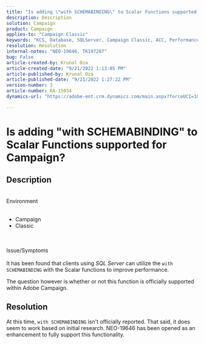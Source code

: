 ```yaml
---
title: "Is adding \"with SCHEMABINDING\" to Scalar Functions supported for Campaign?"
description: Description
solution: Campaign
product: Campaign
applies-to: "Campaign Classic"
keywords: "KCS, Database, SQLServer, Campaign Classic, ACC, Performance"
resolution: Resolution
internal-notes: "NEO-19646, TK197287"
bug: False
article-created-by: Krunal Oza
article-created-date: "9/21/2022 1:13:05 PM"
article-published-by: Krunal Oza
article-published-date: "9/21/2022 1:27:22 PM"
version-number: 3
article-number: KA-15034
dynamics-url: "https://adobe-ent.crm.dynamics.com/main.aspx?forceUCI=1&pagetype=entityrecord&etn=knowledgearticle&id=65c3361d-af39-ed11-9db0-0022480867bd"

---
```

# Is adding "with SCHEMABINDING" to Scalar Functions supported for Campaign?

## Description

<br>Environment<br><br>
- Campaign
- Classic



<br><br>Issue/Symptoms<br><br>
It has been found that clients using *SQL Server* can utilize the `with SCHEMABINDING` with the Scalar functions to improve performance.

The question however is whether or not this function is officially supported within Adobe Campaign.


## Resolution


At this time, `with SCHEMABINDING` isn't officially reported. That said, it does seem to work based on initial research. NEO-19646 has been opened as an enhancement to fully support this functionality.

